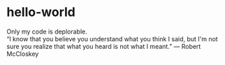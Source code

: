 # hello-world
Only my code is deplorable.
<br/>
“I know that you believe you understand what you think I said, but I'm not sure you realize that what you heard is not what I meant.”
― Robert McCloskey

